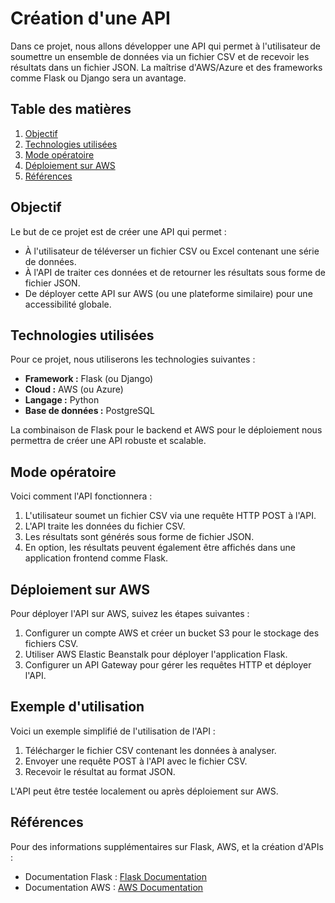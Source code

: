 # Création d'une API

Dans ce projet, nous allons développer une API qui permet à l'utilisateur de soumettre un ensemble de données via un fichier CSV et de recevoir les résultats dans un fichier JSON. La maîtrise d'AWS/Azure et des frameworks comme Flask ou Django sera un avantage.

## Table des matières

1. [Objectif](#objectif)
2. [Technologies utilisées](#technologies-utilisees)
3. [Mode opératoire](#mode-operatoire)
4. [Déploiement sur AWS](#deploiement-sur-aws)
5. [Références](#references)

<a name="objectif"></a>
## Objectif

Le but de ce projet est de créer une API qui permet :

- À l'utilisateur de téléverser un fichier CSV ou Excel contenant une série de données.
- À l'API de traiter ces données et de retourner les résultats sous forme de fichier JSON.
- De déployer cette API sur AWS (ou une plateforme similaire) pour une accessibilité globale.

<a name="technologies-utilisees"></a>
## Technologies utilisées

Pour ce projet, nous utiliserons les technologies suivantes :

- **Framework :** Flask (ou Django)
- **Cloud :** AWS (ou Azure)
- **Langage :** Python
- **Base de données :** PostgreSQL

La combinaison de Flask pour le backend et AWS pour le déploiement nous permettra de créer une API robuste et scalable.

<a name="mode-operatoire"></a>
## Mode opératoire

Voici comment l'API fonctionnera :

1. L'utilisateur soumet un fichier CSV via une requête HTTP POST à l'API.
2. L'API traite les données du fichier CSV.
3. Les résultats sont générés sous forme de fichier JSON.
4. En option, les résultats peuvent également être affichés dans une application frontend comme Flask.


<a name="deploiement-sur-aws"></a>
## Déploiement sur AWS

Pour déployer l'API sur AWS, suivez les étapes suivantes :

1. Configurer un compte AWS et créer un bucket S3 pour le stockage des fichiers CSV.
2. Utiliser AWS Elastic Beanstalk pour déployer l'application Flask.
3. Configurer un API Gateway pour gérer les requêtes HTTP et déployer l'API.

<a name="exemple-dutilisation"></a>
## Exemple d'utilisation

Voici un exemple simplifié de l'utilisation de l'API :

1. Télécharger le fichier CSV contenant les données à analyser.
2. Envoyer une requête POST à l'API avec le fichier CSV.
3. Recevoir le résultat au format JSON.

L'API peut être testée localement ou après déploiement sur AWS.

<a name="references"></a>
## Références

Pour des informations supplémentaires sur Flask, AWS, et la création d'APIs :

- Documentation Flask : [Flask Documentation](https://flask.palletsprojects.com/)
- Documentation AWS : [AWS Documentation](https://docs.aws.amazon.com/)



